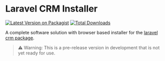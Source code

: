 # Laravel CRM Installer

[![Latest Version on Packagist](https://img.shields.io/packagist/v/venturedrake/laravel-crm-install.svg?style=flat-square)](https://packagist.org/packages/venturedrake/laravel-crm-install)
[![Total Downloads](https://img.shields.io/packagist/dt/venturedrake/laravel-crm-install.svg?style=flat-square)](https://packagist.org/packages/venturedrake/laravel-crm-install)

A complete software solution with browser based installer for the [laravel crm package](https://github.com/venturedrake/laravel-crm).

> ⚠️ Warning: This is a pre-release version in development that is not yet ready for use.
